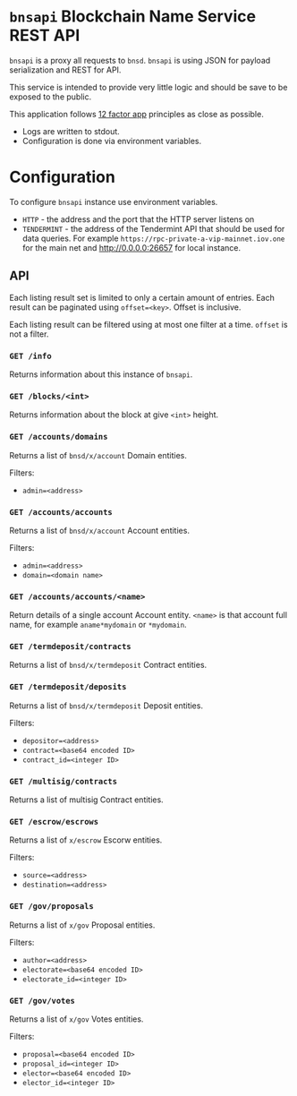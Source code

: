 # `bnsapi` Blockchain Name Service REST API

`bnsapi` is a proxy all requests to `bnsd`. `bnsapi` is using JSON for payload
serialization and REST for API.

This service is intended to provide very little logic and should be save to be
exposed to the public.


This application follows [12 factor app](https://12factor.net/) principles as
close as possible.

- Logs are written to stdout.
- Configuration is done via environment variables.


# Configuration

To configure `bnsapi` instance use environment variables.

- `HTTP` - the address and the port that the HTTP server listens on
- `TENDERMINT` - the address of the Tendermint API that should be used for data
  queries. For example `https://rpc-private-a-vip-mainnet.iov.one` for the main
  net and http://0.0.0.0:26657 for local instance.


## API

Each listing result set is limited to only a certain amount of entries. Each
result can be paginated using `offset=<key>`. Offset is inclusive.

Each listing result can be filtered using at most one filter at a time.
`offset` is not a filter.

### `GET /info`

Returns information about this instance of `bnsapi`.

### `GET /blocks/<int>`

Returns information about the block at give `<int>` height.

### `GET /accounts/domains`

Returns a list of `bnsd/x/account` Domain entities.

Filters:
- `admin=<address>`

### `GET /accounts/accounts`

Returns a list of `bnsd/x/account` Account entities.

Filters:
- `admin=<address>`
- `domain=<domain name>`

### `GET /accounts/accounts/<name>`

Return details of a single account Account entity. `<name>` is that account
full name, for example `aname*mydomain` or `*mydomain`.

### `GET /termdeposit/contracts`

Returns a list of `bnsd/x/termdeposit` Contract entities.

### `GET /termdeposit/deposits`

Returns a list of `bnsd/x/termdeposit` Deposit entities.

Filters:
- `depositor=<address>`
- `contract=<base64 encoded ID>`
- `contract_id=<integer ID>`

### `GET /multisig/contracts`

Returns a list of multisig Contract entities.

### `GET /escrow/escrows`

Returns a list of `x/escrow` Escorw entities.

Filters:
- `source=<address>`
- `destination=<address>`

### `GET /gov/proposals`

Returns a list of `x/gov` Proposal entities.

Filters:
- `author=<address>`
- `electorate=<base64 encoded ID>`
- `electorate_id=<integer ID>`

### `GET /gov/votes`

Returns a list of `x/gov` Votes entities.

Filters:
- `proposal=<base64 encoded ID>`
- `proposal_id=<integer ID>`
- `elector=<base64 encoded ID>`
- `elector_id=<integer ID>`
